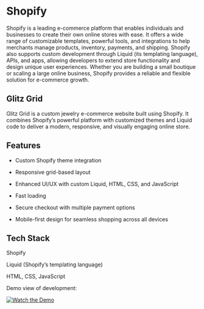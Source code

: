<h1>Shopify</h1>

Shopify is a leading e-commerce platform that enables individuals and businesses to create their own online stores with ease. It offers a wide range of customizable templates, powerful tools, and integrations to help merchants manage products, inventory, payments, and shipping. Shopify also supports custom development through Liquid (its templating language), APIs, and apps, allowing developers to extend store functionality and design unique user experiences. 
Whether you are building a small boutique or scaling a large online business, Shopify provides a reliable and flexible solution for e-commerce growth.

<h2>Glitz Grid</h2>

Glitz Grid is a custom jewelry e-commerce website built using Shopify.
It combines Shopify’s powerful platform with customized themes and Liquid code to deliver a modern, responsive, and visually engaging online store.

<h2>Features</h2>

- Custom Shopify theme integration

- Responsive grid-based layout

- Enhanced UI/UX with custom Liquid, HTML, CSS, and JavaScript

- Fast loading
  
- Secure checkout with multiple payment options

- Mobile-first design for seamless shopping across all devices

<h2>Tech Stack</h2>

Shopify

Liquid (Shopify’s templating language)

HTML, CSS, JavaScript


Demo view of development:

[![Watch the Demo](https://github.com/ayishanazreen/Glitz-Grid/blob/main/video/preview.png?raw=true)](https://ayishanazreen.github.io/Glitz-Grid/Recording_DemoView.mp4)



